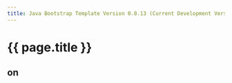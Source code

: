 ```yaml
---
title: Java Bootstrap Template Version 0.0.13 (Current Development Version)
---
```

# {{ page.title }}

## on 